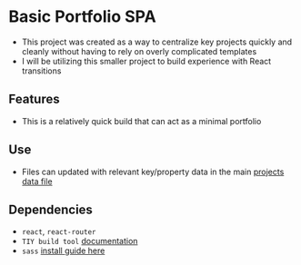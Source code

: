 # Basic Portfolio SPA
- This project was created as a way to centralize key projects quickly and cleanly without having to rely on overly complicated templates
- I will be utilizing this smaller project to build experience with React transitions

## Features
- This is a relatively quick build that can act as a minimal portfolio

## Use
- Files can updated with relevant key/property data in the main [projects data file](https://github.com/misterussell/portfolio/blob/master/app/scripts/data/projects.js)

## Dependencies
- `react`, `react-router`
- `TIY build tool` [documentation](https://github.com/TIY-Austin-Front-End-Engineering/spa-scaffold)
- `sass` [install guide here](http://sass-lang.com/install)

